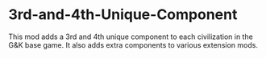 # 3rd-and-4th-Unique-Component
This mod adds a 3rd and 4th unique component to each civilization in the G&amp;K base game. It also adds extra components to various extension mods.
